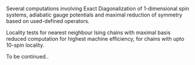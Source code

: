 Several computations involving Exact Diagonalization of 1-dimensional spin systems, adiabatic gauge potentials and maximal reduction of symmetry based on used-defined operators.

Locality tests for nearest neighbour Ising chains with maximal basis reduced computation for highest machine efficiency, for chains with upto 10-spin locality.

To be continued..

